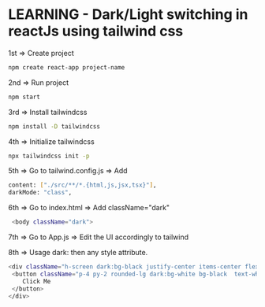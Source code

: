 
# LEARNING - Dark/Light switching in reactJs using tailwind css

1st => Create project
```bash 
npm create react-app project-name
```
2nd => Run project
```bash 
npm start
```
3rd => Install tailwindcss
```bash 
npm install -D tailwindcss
```

4th => Initialize tailwindcss
```bash 
npx tailwindcss init -p
```

5th => Go to tailwind.config.js => Add
```bash
content: ["./src/**/*.{html,js,jsx,tsx}"],
darkMode: "class",
```

6th => Go to index.html => Add className="dark"
```bash
 <body className="dark">
```

7th => Go to App.js => Edit the UI accordingly to tailwind

8th => Usage  dark: then any style attribute.
```bash
<div className="h-screen dark:bg-black justify-center items-center flex">
 <button className="p-4 py-2 rounded-lg dark:bg-white bg-black  text-white dark:text-black" onClick={toggleTheme}>
    Click Me
 </button>
</div>
```
